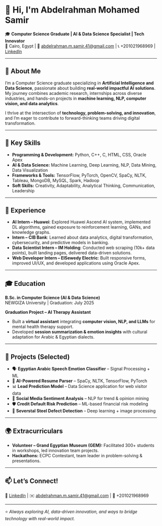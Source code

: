 # 👋 Hi, I'm Abdelrahman Mohamed Samir  

🎓 **Computer Science Graduate | AI & Data Science Specialist | Tech Innovator**  
📍 Cairo, Egypt | 📧 abdelrahman.m.samir.41@gmail.com | 📞 +201021968969 | [LinkedIn](#)  

---

## 🚀 About Me  
I’m a Computer Science graduate specializing in **Artificial Intelligence and Data Science**, passionate about building **real-world impactful AI solutions**.  
My journey combines academic research, internships across diverse industries, and hands-on projects in **machine learning, NLP, computer vision, and data analytics**.  

I thrive at the intersection of **technology, problem-solving, and innovation**, and I’m eager to contribute to forward-thinking teams driving digital transformation.  

---

## 🧠 Key Skills  
- **Programming & Development:** Python, C++, C, HTML, CSS, Oracle Apex  
- **AI & Data Science:** Machine Learning, Deep Learning, NLP, Data Mining, Data Visualization  
- **Frameworks & Tools:** TensorFlow, PyTorch, OpenCV, SpaCy, NLTK, Tableau, MongoDB, MySQL, Spark, Hadoop  
- **Soft Skills:** Creativity, Adaptability, Analytical Thinking, Communication, Leadership  

---

## 💼 Experience  
- **AI Intern – Huawei**: Explored Huawei Ascend AI system, implemented DL algorithms, gained exposure to reinforcement learning, GANs, and knowledge graphs.  
- **Intern – CIB Bank**: Learned about data analytics, digital transformation, cybersecurity, and predictive models in banking.  
- **Data Scientist Intern – IM Holding**: Conducted web scraping (10k+ data points), built landing pages, delivered data-driven solutions.  
- **Web Developer Intern – ElSewedy Electric**: Built responsive forms, improved UI/UX, and developed applications using Oracle Apex.  

---

## 🎓 Education  
**B.Sc. in Computer Science (AI & Data Science)**  
NEWGIZA University | Graduation: July 2025  

**Graduation Project – AI Therapy Assistant**  
- Built a **virtual assistant** integrating **computer vision, NLP, and LLMs** for mental health therapy support.  
- Developed **session summarization & emotion insights** with cultural adaptation for Arabic & Egyptian dialects.  

---

## 🌟 Projects (Selected)  
- 🗣️ **Egyptian Arabic Speech Emotion Classifier** – Signal Processing + ML  
- 📝 **AI-Powered Resume Parser** – SpaCy, NLTK, TensorFlow, PyTorch  
- 📊 **Lead Prediction Model** – Data Science application for web visitor data  
- 🔎 **Social Media Sentiment Analysis** – NLP for trend & opinion mining  
- 🛡️ **Credit Default Risk Prediction** – ML-based financial risk modeling  
- 🔧 **Severstal Steel Defect Detection** – Deep learning + image processing  

---

## 🌍 Extracurriculars  
- **Volunteer – Grand Egyptian Museum (GEM):** Facilitated 300+ students in workshops, led innovation team projects.  
- **Hackathons:** ECPC Contestant, team leader in problem-solving & presentations.  

---

## 📫 Let’s Connect!  
💼 [LinkedIn](#) | ✉️ abdelrahman.m.samir.41@gmail.com | 📱 +201021968969  

---

⭐️ *Always exploring AI, data-driven innovation, and ways to bridge technology with real-world impact.*  

